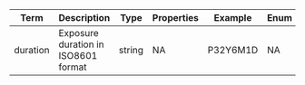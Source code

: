 |Term | Description | Type | Properties | Example | Enum|
| ---| ---| ---| ---| ---| --- |
| duration | Exposure duration in ISO8601 format | string | NA | P32Y6M1D | NA|
